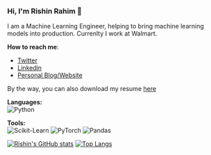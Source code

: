 ### Hi, I'm Rishin Rahim 👋

I am a Machine Learning Engineer, helping to bring machine learning models into production. Currenlty I work at Walmart.

**How to reach me**: 
- [Twitter](https://twitter.com/rishinrahim)
- [Linkedin](https://www.linkedin.com/in/rishinrahim/)
- [Personal Blog/Website](https://rishinrahim.com)

By the way, you can also download my resume [here](https://rishinrahim.github.io/assets/resume.pdf)

**Languages:**  
![Python](https://img.shields.io/badge/Python-3776AB?style=for-the-badge&logo=python&logoColor=white) 

**Tools:**  
![Scikit-Learn](https://img.shields.io/badge/Scikit--Learn-F7931E?style=for-the-badge&logo=scikit-learn&logoColor=white) ![PyTorch](https://img.shields.io/badge/PyTorch-EE4C2C?style=for-the-badge&logo=pytorch&logoColor=white) ![Pandas](https://img.shields.io/badge/Pandas-150458?style=for-the-badge&logo=pandas&logoColor=white)


[![Rishin's GitHub stats](https://github-readme-stats.vercel.app/api?username=rishinrahim&show_icons=true)](https://github.com/anuraghazra/github-readme-stats)
[![Top Langs](https://github-readme-stats.vercel.app/api/top-langs/?username=rishinrahim)](https://github.com/anuraghazra/github-readme-stats)



